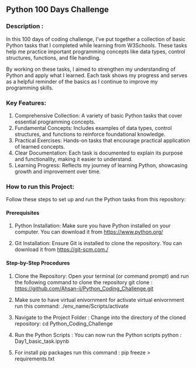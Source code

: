 ## Python 100 Days Challenge

### Description :

In this 100 days of coding challenge, I’ve put together a collection of basic Python tasks that I completed while learning from W3Schools. These tasks help me practice important programming concepts like data types, control structures, functions, and file handling.

By working on these tasks, I aimed to strengthen my understanding of Python and apply what I learned. Each task shows my progress and serves as a helpful reminder of the basics as I continue to improve my programming skills.

### Key Features:
1) Comprehensive Collection: A variety of basic Python tasks that cover essential programming concepts.
2) Fundamental Concepts: Includes examples of data types, control structures, and functions to reinforce foundational knowledge.
3) Practical Exercises: Hands-on tasks that encourage practical application of learned concepts.
4) Clear Documentation: Each task is documented to explain its purpose and functionality, making it easier to understand.
5) Learning Progress: Reflects my journey of learning Python, showcasing growth and improvement over time.
 
### How to run this Project:
Follow these steps to set up and run the Python tasks from this repository:

#### Prerequisites
1) Python Installation: Make sure you have Python installed on your computer. You can download it from https://www.python.org/

2) Git Installation: Ensure Git is installed to clone the repository. You can download it from https://git-scm.com./

#### Step-by-Step Procedures
1) Clone the Repository: Open your terminal (or command prompt) and run the following command to clone the repository
git clone : https://github.com/Ahsan-ij/Python_Coding_Challenge.git

2) Make sure to have virtual enivornment for activate virtual enivornment run this command:  ./env_name/Scripts/activate  

3) Navigate to the Project Folder : Change into the directory of the cloned repository: cd Python_Coding_Challenge

4) Run the Python Scripts : You can now run the Python scripts python : Day1_basic_task.ipynb

5) For install pip packages run this command : pip freeze > requirements.txt